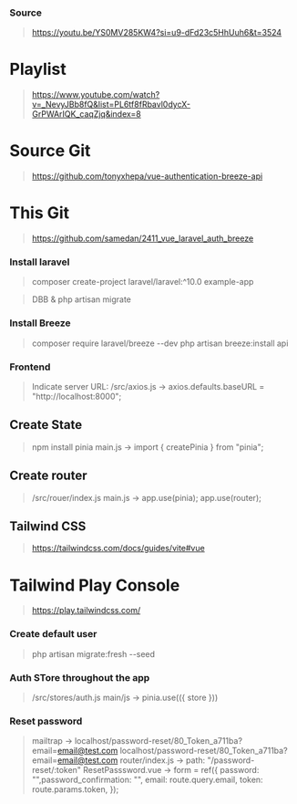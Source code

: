 ### Source

> https://youtu.be/YS0MV285KW4?si=u9-dFd23c5HhUuh6&t=3524

# Playlist

> https://www.youtube.com/watch?v=_NevyJBb8fQ&list=PL6tf8fRbavl0dycX-GrPWArIQK_caqZjq&index=8

# Source Git

> https://github.com/tonyxhepa/vue-authentication-breeze-api

# This Git

> https://github.com/samedan/2411_vue_laravel_auth_breeze

### Install laravel

> composer create-project laravel/laravel:^10.0 example-app

> DBB & php artisan migrate

### Install Breeze

> composer require laravel/breeze --dev
> php artisan breeze:install api

### Frontend

> Indicate server URL: /src/axios.js -> axios.defaults.baseURL = "http://localhost:8000";

## Create State

> npm install pinia
> main.js -> import { createPinia } from "pinia";

## Create router

> /src/rouer/index.js
> main.js -> app.use(pinia); app.use(router);

## Tailwind CSS

> https://tailwindcss.com/docs/guides/vite#vue

# Tailwind Play Console

> https://play.tailwindcss.com/

### Create default user

> php artisan migrate:fresh --seed

### Auth STore throughout the app

> /src/stores/auth.js
> main/js -> pinia.use(({ store }))

### Reset password

> mailtrap -> localhost/password-reset/80_Token_a711ba?email=email@test.com
> localhost/password-reset/80_Token_a711ba?email=email@test.com
> router/index.js -> path: "/password-reset/:token"
> ResetPasssword.vue -> form = ref({ password: "",password_confirmation: "", email: route.query.email, token: route.params.token, });
